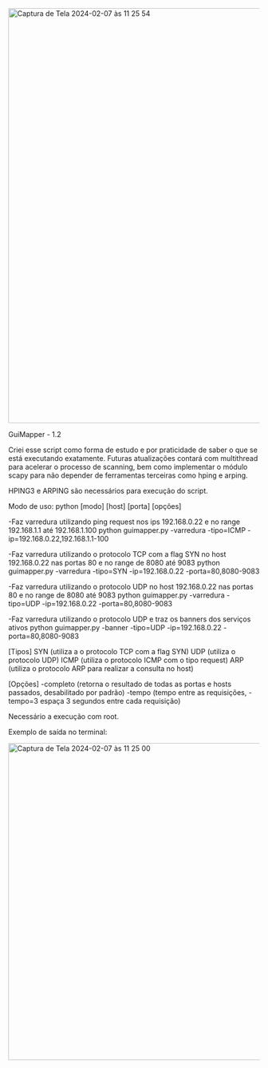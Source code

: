 <img width="831" alt="Captura de Tela 2024-02-07 às 11 25 54" src="https://github.com/guicapelleto/GuiMapper/assets/125845072/c167ee91-20bd-40ed-afa6-3fbe91f65838">

GuiMapper - 1.2

Criei esse script como forma de estudo e por praticidade de saber o que se está executando exatamente.
Futuras atualizações contará com multithread para acelerar o processo de scanning, bem como implementar o módulo scapy para não depender de ferramentas terceiras como hping e arping.

HPING3 e ARPING são necessários para execução do script.

Modo de uso:
python [modo] [host] [porta] [opções]

-Faz varredura utilizando ping request nos ips 192.168.0.22 e no range 192.168.1.1 até 192.168.1.100
python guimapper.py -varredura -tipo=ICMP -ip=192.168.0.22,192.168.1.1-100

-Faz varredura utilizando o protocolo TCP com a flag SYN no host 192.168.0.22 nas portas 80 e no range de 8080 até 9083
python guimapper.py -varredura -tipo=SYN -ip=192.168.0.22 -porta=80,8080-9083

-Faz varredura utilizando o protocolo UDP no host 192.168.0.22 nas portas 80 e no range de 8080 até 9083
python guimapper.py -varredura -tipo=UDP -ip=192.168.0.22 -porta=80,8080-9083

-Faz varredura utilizando o protocolo UDP e traz os banners dos serviços ativos
python guimapper.py -banner -tipo=UDP -ip=192.168.0.22 -porta=80,8080-9083

[Tipos]
SYN (utiliza a o protocolo TCP com a flag SYN)
UDP (utiliza o protocolo UDP)
ICMP (utiliza o protocolo ICMP com o tipo request)
ARP (utiliza o protocolo ARP para realizar a consulta no host)

[Opções]
-completo (retorna o resultado de todas as portas e hosts passados, desabilitado por padrão)
-tempo (tempo entre as requisições, -tempo=3 espaça 3 segundos entre cada requisição)


Necessário a execução com root.

Exemplo de saída no terminal:


<img width="635" alt="Captura de Tela 2024-02-07 às 11 25 00" src="https://github.com/guicapelleto/GuiMapper/assets/125845072/ce93ea4f-f0d9-49fa-85cb-1e886fc71969">
